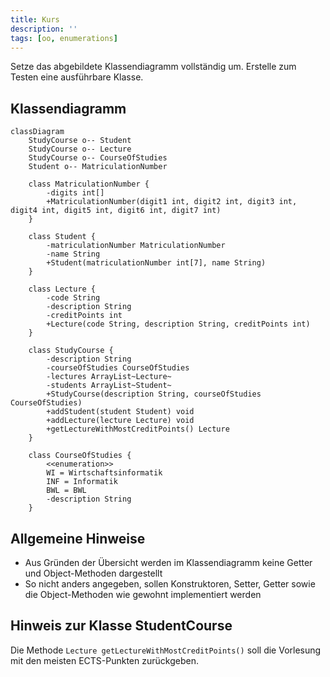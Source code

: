 ```yaml
---
title: Kurs
description: ''
tags: [oo, enumerations]
---
```


Setze das abgebildete Klassendiagramm vollständig um. Erstelle zum Testen eine ausführbare Klasse.

## Klassendiagramm

```mermaid
classDiagram
    StudyCourse o-- Student
    StudyCourse o-- Lecture
    StudyCourse o-- CourseOfStudies
    Student o-- MatriculationNumber

    class MatriculationNumber {
        -digits int[]
        +MatriculationNumber(digit1 int, digit2 int, digit3 int, digit4 int, digit5 int, digit6 int, digit7 int)
    }

    class Student {
        -matriculationNumber MatriculationNumber
        -name String
        +Student(matriculationNumber int[7], name String)
    }

    class Lecture {
        -code String
        -description String
        -creditPoints int
        +Lecture(code String, description String, creditPoints int)
    }

    class StudyCourse {
        -description String
        -courseOfStudies CourseOfStudies
        -lectures ArrayList~Lecture~
        -students ArrayList~Student~
        +StudyCourse(description String, courseOfStudies CourseOfStudies)
        +addStudent(student Student) void
        +addLecture(lecture Lecture) void
        +getLectureWithMostCreditPoints() Lecture
    }

    class CourseOfStudies {
        <<enumeration>>
        WI = Wirtschaftsinformatik
        INF = Informatik
        BWL = BWL
        -description String
    }
```

## Allgemeine Hinweise

- Aus Gründen der Übersicht werden im Klassendiagramm keine Getter und Object-Methoden dargestellt
- So nicht anders angegeben, sollen Konstruktoren, Setter, Getter sowie die Object-Methoden wie gewohnt implementiert werden

## Hinweis zur Klasse StudentCourse

Die Methode `Lecture getLectureWithMostCreditPoints()` soll die Vorlesung mit den meisten ECTS-Punkten zurückgeben.
